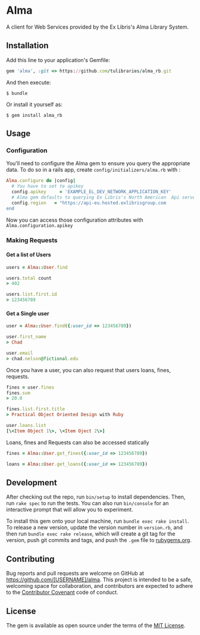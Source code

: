 # Alma

A client for Web Services provided by the Ex Libris's Alma Library System.

## Installation

Add this line to your application's Gemfile:

```ruby
gem 'alma', :git => https://github.com/tulibraries/alma_rb.git
```

And then execute:

    $ bundle

Or install it yourself as:

    $ gem install alma_rb

## Usage

### Configuration

You'll need to configure the Alma gem to ensure you query the appropriate data. To do so in a rails app, create `config/initializers/alma.rb` with :

```ruby
Alma.configure do |config|
  # You have to set te apikey 
  config.apikey     = 'EXAMPLE_EL_DEV_NETWORK_APPLICATION_KEY'
  # Alma gem defaults to querying Ex Libris's North American  Api servers. You can override that here.
  config.region   = "https://api-eu.hosted.exlibrisgroup.com
end
```

Now you can access those configuration attributes with `Alma.configuration.apikey`

### Making Requests

#### Get a list of Users
 ```ruby
 users = Alma::User.find
 
 users.total count
 > 402
 
 users.list.first.id 
 > 123456789
 ```
 
#### Get a Single user
 ```ruby
 user = Alma::User.find({:user_id => 123456789})
 
 user.first_name
 > Chad
 
 user.email
 > chad.nelson@fictional.edu
 ```
 
 Once you have a user, you can also request that users loans, fines, requests.
 
 ```ruby
 fines = user.fines
 fines.sum
 > 20.0
 
 fines.list.first.title
 > Practical Object Oriented Design with Ruby
 
 user.loans.list
 [\<Item Object 1\>, \<Item Oject 2\>]
 ```
 
 Loans, fines and Requests can also be accessed statically
  
  ```ruby
 fines = Alma::User.get_fines({:user_id => 123456789})
 
 loans = Alma::User.get_loans({:user_id => 123456789})
 
 ```
## Development

After checking out the repo, run `bin/setup` to install dependencies. Then, run `rake spec` to run the tests. You can also run `bin/console` for an interactive prompt that will allow you to experiment.

To install this gem onto your local machine, run `bundle exec rake install`. To release a new version, update the version number in `version.rb`, and then run `bundle exec rake release`, which will create a git tag for the version, push git commits and tags, and push the `.gem` file to [rubygems.org](https://rubygems.org).

## Contributing

Bug reports and pull requests are welcome on GitHub at https://github.com/[USERNAME]/alma. This project is intended to be a safe, welcoming space for collaboration, and contributors are expected to adhere to the [Contributor Covenant](http://contributor-covenant.org) code of conduct.


## License

The gem is available as open source under the terms of the [MIT License](http://opensource.org/licenses/MIT).

